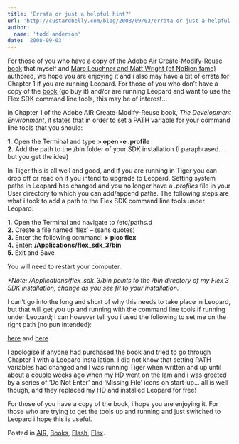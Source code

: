 ```yaml
---
title: 'Errata or just a helpful hint?'
url: 'http://custardbelly.com/blog/2008/09/03/errata-or-just-a-helpful-hint/'
author:
  name: 'todd anderson'
date: '2008-09-03'
---
```


For those of you who have a copy of the [Adobe Air Create-Modify-Reuse book](http://www.amazon.com/Adobe-AIR-Create-Modify-Programmer/dp/0470182075/ref=pd_bbs_sr_1?ie=UTF8&s=books&qid=1220490556&sr=8-1) that myself and [Marc Leuchner and Matt Wright (of NoBien fame)](http://blog.nobien.net/) authored, we hope you are enjoying it and i also may have a bit of errata for Chapter 1 if you are running Leopard. For those of you who don’t have a copy of the [book](http://www.amazon.com/Adobe-AIR-Create-Modify-Programmer/dp/0470182075/ref=pd_bbs_sr_1?ie=UTF8&s=books&qid=1220490556&sr=8-1) (go buy it) and/or are running Leopard and want to use the Flex SDK command line tools, this may be of interest…

In Chapter 1 of the Adobe AIR Create-Modify-Reuse book, _The Development Environment_, it states that in order to set a PATH variable for your command line tools that you should:

**1.** Open the Terminal and type **> open -e .profile**  
**2.** Add the path to the /bin folder of your SDK installation (I paraphrased… but you get the idea)

In Tiger this is all well and good, and if you are running in Tiger you can drop off or read on if you intend to upgrade to Leopard. Setting system paths in Leopard has changed and you no longer have a _.profiles_ file in your User directory to which you can add/append paths. The following steps are what i took to add a path to the Flex SDK command line tools under Leopard:

**1.** Open the Terminal and navigate to /etc/paths.d  
**2.** Create a file named ‘flex’ – (sans quotes)  
**3.** Enter the following command: **> pico flex**  
**4.** Enter: **/Applications/flex_sdk_3/bin**  
**5.** Exit and Save

You will need to restart your computer.

_*Note: /Applications/flex_sdk_3/bin points to the /bin directory of my Flex 3 SDK installation, change as you see fit to your installation._

I can’t go into the long and short of why this needs to take place in Leopard, but that will get you up and running with the command line tools if running under Leopard; i can however tell you i used the following to set me on the right path (no pun intended):

[here](http://littlesquare.com/2008/01/24/upgraded-to-leopard-making-use-of-etcpathsd-and-path_helper/) and [ here](http://old.blog.elliottcable.name/articles/2007/10/leopard-paths)

I apologise if anyone had purchased [the book](http://www.amazon.com/Adobe-AIR-Create-Modify-Programmer/dp/0470182075/ref=pd_bbs_sr_1?ie=UTF8&s=books&qid=1220490556&sr=8-1) and tried to go through Chapter 1 with a Leopard installation. I did not know that setting PATH variables had changed and I was running Tiger when written and up until about a couple weeks ago when my HD went on the lam and i was greeted by a series of ‘Do Not Enter’ and ‘Missing File’ icons on start-up… all is well though, and they replaced my HD and installed Leopard for free!

For those of you have a copy of the book, i hope you are enjoying it. For those who are trying to get the tools up and running and just switched to Leopard i hope this is useful.

Posted in [AIR](http://custardbelly.com/blog/category/air/), [Books](http://custardbelly.com/blog/category/books/), [Flash](http://custardbelly.com/blog/category/flash/), [Flex](http://custardbelly.com/blog/category/flex/).
